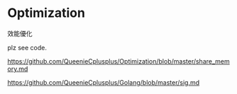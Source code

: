 # Optimization
效能優化

plz see code.

https://github.com/QueenieCplusplus/Optimization/blob/master/share_memory.md

https://github.com/QueenieCplusplus/Golang/blob/master/sig.md








